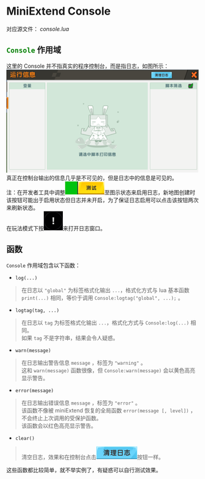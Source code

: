# MiniExtend Console
对应源文件： *console.lua*  
## <code style="color:green;">Console</code> 作用域
这里的 Console 并不指真实的程序控制台，而是指日志，如图所示：  
![日志](./img/console.png)  
真正在控制台输出的信息几乎是不可见的，但是日志中的信息是可见的。  
注：在开发者工具中调整![测试](./img/test.png)至图示状态来启用日志，新地图创建时该按钮可能出于启用状态但日志并未开启，为了保证日志启用可以点击该按钮两次来刷新状态。  
在玩法模式下按![日志按钮](./img/console-button.png)来打开日志窗口。  

## 函数
`Console` 作用域包含以下函数：  

- `log(...)`  
> 在日志以 `"global"` 为标签格式化输出 `...`，格式化方式与 lua 基本函数 `print(...)` 相同，等价于调用 `Console:logtag("global", ...);` 。  

- `logtag(tag, ...)`  
> 在日志以 `tag` 为标签格式化输出 `...`，格式化方式与 `Console:log(...)` 相同。  
> 如果 `tag` 不是字符串，结果会令人疑惑。  

- `warn(message)`  
> 在日志输出警告信息 `message` ，标签为 `"warning"` 。  
> 这和 `warn(message)` 函数很像，但 `Console:warn(message)` 会以黄色高亮显示警告。

- `error(message)`  
> 在日志输出错误信息 `message` ，标签为 `"error"` 。  
> 该函数不像被 miniExtend 恢复的全局函数 `error(message [, level])` ，不会终止上次调用的受保护函数。  
> 该函数会以红色高亮显示警告。  

- `clear()`  
> 清空日志，效果和在控制台点击![清空日志](./img/clear-console.png)按钮一样。  

这些函数都比较简单，就不举实例了，有疑惑可以自行测试效果。
